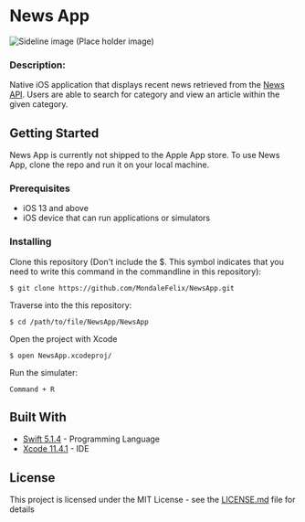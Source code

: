# News App
![Sideline image](https://cdn.mos.cms.futurecdn.net/3YfcDsLfZVsfVZyZDc7d53-650-80.jpg.webp)
(Place holder image)

### Description:
Native iOS application that displays recent news retrieved from the [News API](https://devcenter.heroku.com/articles/git). Users are able to search for category and view an article within the given category. 

## Getting Started

News App is currently not shipped to the Apple App store. To use News App, clone the repo and run it on your local machine.

### Prerequisites

* iOS 13 and above
* iOS device that can run applications or simulators 

### Installing

Clone this repository   (Don't include the $. This symbol indicates that you need to write this command in the commandline in this repository):

```
$ git clone https://github.com/MondaleFelix/NewsApp.git
```

Traverse into the this repository:

```
$ cd /path/to/file/NewsApp/NewsApp
```

Open the project with Xcode

```
$ open NewsApp.xcodeproj/
```

Run the simulater:

```
Command + R 
```


## Built With

* [Swift 5.1.4](https://developer.apple.com/swift/) - Programming Language
* [Xcode 11.4.1](https://developer.apple.com/swift/) - IDE


## License

This project is licensed under the MIT License - see the [LICENSE.md](LICENSE.md) file for details
